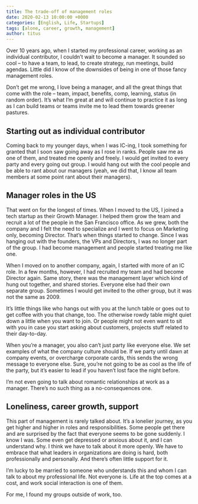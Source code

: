 ```yaml
---
title: The trade-off of management roles
date: 2020-02-13 10:00:00 +0000
categories: [English, Life, Startups]
tags: [alone, career, growth, management]
author: titus
---
```


Over 10 years ago, when I started my professional career, working as an individual contributor, I couldn’t wait to become a manager. It sounded so cool – to have a team, to lead, to create strategy, run meetings, build agendas. Little did I know of the downsides of being in one of those fancy management roles.

Don’t get me wrong, I love being a manager, and all the great things that come with the role – team, impact, benefits, comp, learning, status (in random order). It’s what I’m great at and will continue to practice it as long as I can build teams or teams invite me to lead them towards greener pastures.

## Starting out as individual contributor

Coming back to my younger days, when I was IC-ing, I took something for granted that I soon saw going away as I rose in ranks. People saw me as one of them, and treated me openly and freely. I would get invited to every party and every going out group. I would hang out with the cool people and be able to rant about our managers (yeah, we did that, I know all team members at some point rant about their managers).

## Manager roles in the US

That went on for the longest of times. When I moved to the US, I joined a tech startup as their Growth Manager. I helped them grow the team and recruit a lot of the people in the San Francisco office. As we grew, both the company and I felt the need to specialize and I went to focus on Marketing only, becoming Director. That’s when things started to change. Since I was hanging out with the founders, the VPs and Directors, I was no longer part of the group. I had become management and people started treating me like one.

When I moved on to another company, again, I started with more of an IC role. In a few months, however, I had recruited my team and had become Director again. Same story, there was the management layer which kind of hung out together, and shared stories. Everyone else had their own separate group. Sometimes I would get invited to the other group, but it was not the same as 2009.

It’s little things like who hangs out with you at the lunch table or goes out to get coffee with you that change, too. The otherwise rowdy table might quiet down a little when you want to join. Or people might not even want to sit with you in case you start asking about customers, projects stuff related to their day-to-day.

When you’re a manager, you also can’t just party like everyone else. We set examples of what the company culture should be. If we party until dawn at company events, or overcharge corporate cards, this sends the wrong message to everyone else. Sure, you’re not going to be as cool as the life of the party, but it’s easier to lead if you haven’t lost face the night before.

I’m not even going to talk about romantic relationships at work as a manager. There’s no such thing as a no-consequences one.

## Loneliness, career growth, support

This part of management is rarely talked about. It’s a lonelier journey, as you get higher and higher in roles and responsibilities. Some people get there and are surprised by the fact that everyone seems to be gone suddenly. I know I was. Some even get depressed or anxious about it, and I can understand why. I think we have to talk about it more openly. We have to embrace that what leaders in organizations are doing is hard, both professionally and personally. And there’s often little support for it.

I’m lucky to be married to someone who understands this and whom I can talk to about my professional life. Not everyone is. Life at the top comes at a cost, and work social interaction is one of them.

For me, I found my groups outside of work, too.
